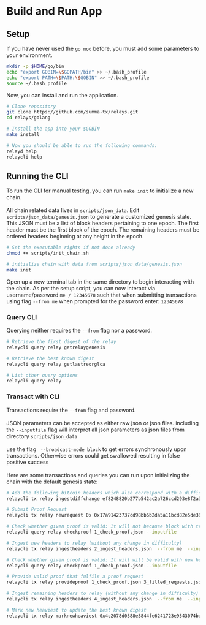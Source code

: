 # Build and Run App

## Setup
If you have never used the `go mod` before, you must add some parameters to your environment.

```bash
mkdir -p $HOME/go/bin
echo "export GOBIN=\$GOPATH/bin" >> ~/.bash_profile
echo "export PATH=\$PATH:\$GOBIN" >> ~/.bash_profile
source ~/.bash_profile
```

Now, you can install and run the application.

```bash
# Clone repository
git clone https://github.com/summa-tx/relays.git
cd relays/golang

# Install the app into your $GOBIN
make install

# Now you should be able to run the following commands:
relayd help
relaycli help
```
## Running the CLI
To run the CLI for manual testing, you can run `make init` to initialize a new chain.<br><br>
All chain related data lives in `scripts/json_data`. Edit `scripts/json_data/genesis.json` to generate a customized genesis state. This JSON must be a list of block headers pertaining to one epoch. The first header must be the first block of the epoch. The remaining headers must be ordered headers beginning at any height in the epoch.
```bash
# Set the executable rights if not done already
chmod +x scripts/init_chain.sh

# initialize chain with data from scripts/json_data/genesis.json
make init
```
Open up a new terminal tab in the same directory to begin interacting with the chain. As per the setup script, you can now interact via username/password `me / 12345678` such that when submitting transactions using flag `--from me` when prompted for the password enter: `12345678`

### Query CLI
Querying neither requires the `--from` flag nor a password.
```bash
# Retrieve the first digest of the relay
relaycli query relay getrelaygenesis

# Retrieve the best known digest
relaycli query relay getlastreorglca

# List other query options
relaycli query relay
```

### Transact with CLI
Transactions require the `--from` flag and password.<br><br>
JSON parameters can be accepted as either raw json or json files. including the `--inputfile` flag will interpret all json parameters as json files from directory `scripts/json_data` <br><br>
use the flag ` --broadcast-mode block` to get errors synchronously upon transactions. Otherwise errors could get swallowed resulting in false positive success <br><br>
Here are some transactions and queries you can run upon initializing the chain with the default genesis state:

```bash
# Add the following bitcoin headers which also correspond with a difficulty change in the bitcoin change
relaycli tx relay ingestdiffchange ef8248820b277b542ac2a726ccd293e8f2a3ea24c1fe04000000000000000000  0_new_difficulty.json --inputfile --from me --broadcast-mode block

# Submit Proof Request
relaycli tx relay newrequest 0x 0x17a91423737cd98bb6b2da5a11bcd82e5de36591d69f9f87 0  1  --broadcast-mode block --from me

# Check whether given proof is valid: It will not because block with transaction has not been ingested yet
relaycli query relay checkproof 1_check_proof.json --inputfile

# Ingest new headers to relay (without any change in difficulty)
relaycli tx relay ingestheaders 2_ingest_headers.json  --from me  --inputfile --broadcast-mode block

# Check whether given proof is valid: It will will be valid with new headers from previous tx
relaycli query relay checkproof 1_check_proof.json --inputfile

# Provide valid proof that fulfils a proof request
relaycli tx relay provideproof 1_check_proof.json 3_filled_requests.json  --from me  --inputfile --broadcast-mode block

# Ingest remaining headers to relay (without any change in difficulty)
relaycli tx relay ingestheaders 4_ingest_headers.json  --from me  --inputfile --broadcast-mode block

# Mark new heaviest to update the best known digest
relaycli tx relay marknewheaviest 0x4c2078d0388e3844fe6241723e9543074bd3a974c16611000000000000000000 0x0000c020954ea1d980abc34fd5c260205e025a405f59cdf510960c000000000000000000ad864d04a6ca14e597da45c4936dd3a07946e7d72aab72a3ed7444f0f6da618dd150425eff3212173f0c982d 0x0000c020bc00d40ffb1b0e8850475b0ff71d990080bb0e8203d1090000000000000000008a317b377cc53010ed4c741bd6bcea5fe6748665a6a9374510ff77e5cdfac7e3b971425ed41a12174334a315  0 --broadcast-mode block --from me

```
